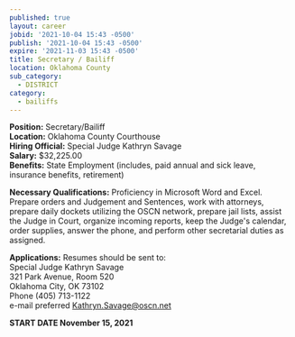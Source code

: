 ```yaml
---
published: true
layout: career
jobid: '2021-10-04 15:43 -0500'
publish: '2021-10-04 15:43 -0500'
expire: '2021-11-03 15:43 -0500'
title: Secretary / Bailiff
location: Oklahoma County
sub_category:
  - DISTRICT
category:
  - bailiffs
---
```

**Position:** Secretary/Bailiff  
**Location:** Oklahoma County Courthouse  
**Hiring Official:** Special Judge Kathryn Savage  
**Salary:** $32,225.00  
**Benefits:** State Employment (includes, paid annual and sick leave, insurance benefits, retirement)

**Necessary Qualifications:** Proficiency in Microsoft Word and Excel.  Prepare orders and Judgement and Sentences, work with attorneys, prepare daily dockets utilizing the OSCN network,  prepare jail lists, assist the Judge in Court, organize incoming reports, keep the Judge's calendar, order supplies, answer the phone, and perform other secretarial duties as assigned.
					

**Applications:** Resumes should be sent to:  
Special Judge Kathryn Savage  
321 Park Avenue, Room 520  
Oklahoma City, OK  73102  
Phone (405) 713-1122  
e-mail preferred [Kathryn.Savage@oscn.net](mailto:Kathryn.Savage@oscn.net)  

**START DATE November 15, 2021**
